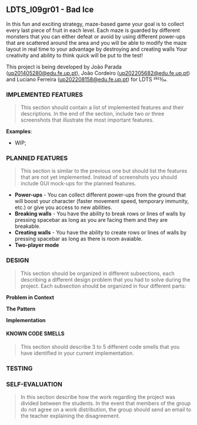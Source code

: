 ## LDTS_l09gr01 - Bad Ice


In this fun and exciting strategy, maze-based game your goal is to collect every last piece of fruit in each level. Each maze is guarded by different monsters that you can either defeat or avoid by using different power-ups that are scattered around the area 
and you will be able to modify the maze layout in real time to your advantage by destroying and creating walls
Your creativity and ability to think quick will be put to the test!

This project is being developed by João Parada (up201405280@edu.fe.up.pt), João Cordeiro (up202205682@edu.fe.up.pt) and Luciano Ferreira (up202208158@edu.fe.up.pt) for LDTS 2023⁄24.

### IMPLEMENTED FEATURES

> This section should contain a list of implemented features and their descriptions. In the end of the section, include two or three screenshots that illustrate the most important features.

**Examples**:

- WIP;

### PLANNED FEATURES

> This section is similar to the previous one but should list the features that are not yet implemented. Instead of screenshots you should include GUI mock-ups for the planned features.

- **Power-ups** - You can collect different power-ups from the ground that will boost your character (faster movement speed, temporary immunity, etc.) or give you access to new abilities.
- **Breaking walls** - You have the ability to break rows or lines of walls by pressing spacebar as long as you are facing them and they are breakable.
- **Creating walls** - You have the ability to create rows or lines of walls by pressing spacebar as long as there is room avaiable.
- **Two-player mode**

### DESIGN

> This section should be organized in different subsections, each describing a different design problem that you had to solve during the project. Each subsection should be organized in four different parts:



**Problem in Context**



**The Pattern**



**Implementation**



#### KNOWN CODE SMELLS

> This section should describe 3 to 5 different code smells that you have identified in your current implementation.

### TESTING


### SELF-EVALUATION

> In this section describe how the work regarding the project was divided between the students. In the event that members of the group do not agree on a work distribution, the group should send an email to the teacher explaining the disagreement.


